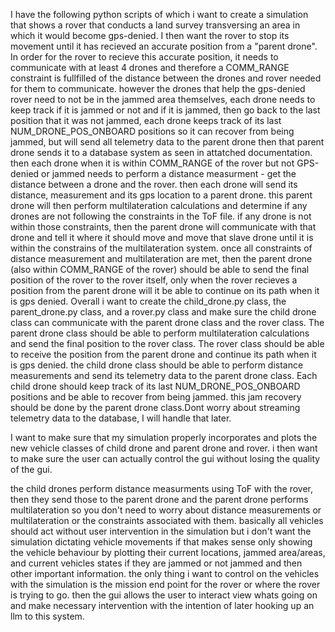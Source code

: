 I have the following python scripts of which i want to create a simulation that shows a rover that conducts a land survey transversing an area in which it would become gps-denied. I then want the rover to stop its movement until it has recieved an accurate position from a "parent drone". In order for the rover to recieve this accurate position, it needs to communicate with at least 4 drones and therefore a COMM_RANGE constraint is fullfilled of the distance between the drones and rover needed for them to communicate. however the drones that help the gps-denied rover need to not be in the jammed area themselves, each drone needs to keep track if it is jammed or not and if it is jammed, then go back to the last position that it was not jammed, each drone keeps track of its last NUM_DRONE_POS_ONBOARD positions so it can recover from being jammed, but will send all telemetry data to the parent drone then that parent drone sends it to a database system as seen in attatched documentation. then each drone when it is within COMM_RANGE of the rover but not GPS-denied or jammed needs to perform a distance measurment - get the distance between a drone and the rover. then each drone will send its distance, measurement and its gps location to a parent drone. this parent drone will then perform multilateration calculations and determine if any drones are not following the constraints in the ToF file. if any drone is not within those constraints, then the parent drone will communicate with that drone and tell it where it should move and move that slave drone until it is within the constrains of the multilateration system. once all constraints of distance measurement and multilateration are met, then the parent drone (also within COMM_RANGE of the rover) should be able to send the final position of the rover to the rover itself, only when the rover recieves a position from the parent drone will it be able to continue on its path when it is gps denied. Overall i want to create the child_drone.py class, the parent_drone.py class, and a rover.py class and make sure the child drone class can communicate with the parent drone class and the rover class. The parent drone class should be able to perform multilateration calculations and send the final position to the rover class. The rover class should be able to receive the position from the parent drone and continue its path when it is gps denied. the child drone class should be able to perform distance measurements and send its telemetry data to the parent drone class. Each child drone should keep track of its last NUM_DRONE_POS_ONBOARD positions and be able to recover from being jammed. this jam recovery should be done by the parent drone class.Dont worry about streaming telemetry data to the database, I will handle that later. 



I want to make sure that my simulation properly incorporates and plots the new vehicle classes of child drone and parent drone and rover. i then want to make sure the user can actually control the gui without losing the quality of the gui. 

the child drones perform distance measurments using ToF with the rover, then they send those to the parent drone and the parent drone performs multilateration so you don't need to worry about distance measurements or multilateration or the constraints associated with them. basically all vehicles should act without user intervention in the simulation but i don't want the simulation dictating vehicle movements if that makes sense only showing the vehicle behaviour by plotting their current locations, jammed area/areas, and current vehicles states if they are jammed or not jammed and then other important information. the only thing i want to control on the vehicles with the simulation is the mission end point for the rover or where the rover is trying to go. then the gui allows the user to interact view whats going on and make necessary intervention with the intention of later hooking up an llm to this system.